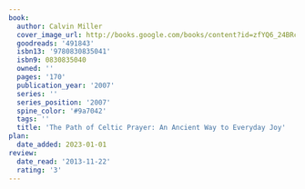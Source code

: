 ```yaml
---
book:
  author: Calvin Miller
  cover_image_url: http://books.google.com/books/content?id=zfYQ6_24BRcC&printsec=frontcover&img=1&zoom=1&edge=curl&source=gbs_api
  goodreads: '491843'
  isbn13: '9780830835041'
  isbn9: 0830835040
  owned: ''
  pages: '170'
  publication_year: '2007'
  series: ''
  series_position: '2007'
  spine_color: '#9a7042'
  tags: ''
  title: 'The Path of Celtic Prayer: An Ancient Way to Everyday Joy'
plan:
  date_added: 2023-01-01
review:
  date_read: '2013-11-22'
  rating: '3'
---
```

